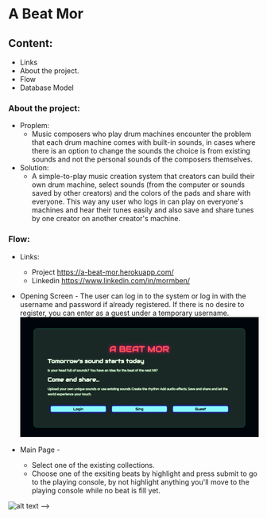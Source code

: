 # A Beat Mor

## Content:
- Links
- About the project.
- Flow
- Database Model

### About the project:
- Proplem:
    * Music composers who play drum machines encounter the problem that each drum machine comes with built-in sounds, in cases where there is an option to change the sounds the choice is from existing sounds and not the personal sounds of the composers themselves.
- Solution:
     * A simple-to-play music creation system that creators can build their own drum machine, select sounds (from the computer or sounds saved by other creators) and the colors of the pads and share with everyone. This way any user who logs in can play on everyone's machines and hear their tunes easily and also save and share tunes by one creator on another creator's machine.

### Flow:
- Links: 
    - Project https://a-beat-mor.herokuapp.com/
    - Linkedin https://www.linkedin.com/in/mormben/

- Opening Screen - The user can log in to the system or log in with the username and password if already registered. If there is no desire to register, you can enter as a guest under a temporary username.
![alt text](opening_page.png?raw=true "Optional Title")
- Main Page - 
    - Select one of the existing collections.
    - Choose one of the exsiting beats by highlight and press submit to go to the playing console, by not highlight anything you'll move to the playing console while no beat is fill yet.


![alt text](homepage2.png?raw=true "Optional Title") -->
